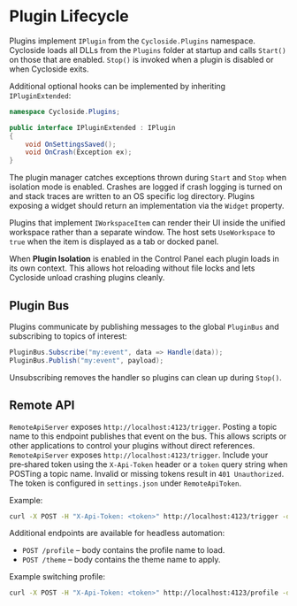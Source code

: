 # Plugin Lifecycle

Plugins implement `IPlugin` from the `Cycloside.Plugins` namespace. Cycloside loads all DLLs from the `Plugins` folder at startup and calls `Start()` on those that are enabled. `Stop()` is invoked when a plugin is disabled or when Cycloside exits.

Additional optional hooks can be implemented by inheriting `IPluginExtended`:

```csharp
namespace Cycloside.Plugins;

public interface IPluginExtended : IPlugin
{
    void OnSettingsSaved();
    void OnCrash(Exception ex);
}
```

The plugin manager catches exceptions thrown during `Start` and `Stop` when isolation mode is enabled. Crashes are logged if crash logging is turned on and stack traces are written to an OS specific log directory. Plugins exposing a widget should return an implementation via the `Widget` property.

Plugins that implement `IWorkspaceItem` can render their UI inside the unified workspace rather than a separate window. The host sets `UseWorkspace` to `true` when the item is displayed as a tab or docked panel.

When **Plugin Isolation** is enabled in the Control Panel each plugin loads in its own context. This allows hot reloading without file locks and lets Cycloside unload crashing plugins cleanly.

## Plugin Bus

Plugins communicate by publishing messages to the global `PluginBus` and subscribing to topics of interest:

```csharp
PluginBus.Subscribe("my:event", data => Handle(data));
PluginBus.Publish("my:event", payload);
```

Unsubscribing removes the handler so plugins can clean up during `Stop()`.

## Remote API

`RemoteApiServer` exposes `http://localhost:4123/trigger`. Posting a topic name to this endpoint publishes that event on the bus. This allows scripts or other applications to control your plugins without direct references.
`RemoteApiServer` exposes `http://localhost:4123/trigger`. Include your pre‑shared token using the `X-Api-Token` header or a `token` query string when POSTing a topic name. Invalid or missing tokens result in `401 Unauthorized`. The token is configured in `settings.json` under `RemoteApiToken`.

Example:

```bash
curl -X POST -H "X-Api-Token: <token>" http://localhost:4123/trigger -d "my:event"
```

Additional endpoints are available for headless automation:

* `POST /profile` – body contains the profile name to load.
* `POST /theme` – body contains the theme name to apply.

Example switching profile:

```bash
curl -X POST -H "X-Api-Token: <token>" http://localhost:4123/profile -d "Work"
```

